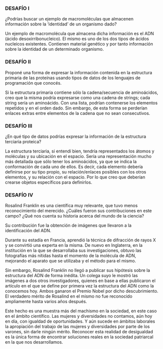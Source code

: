 ### DESAFÍO I
¿Podrías buscar un ejemplo de macromoléculas que almacenen información sobre la ‘identidad’ de un organismo dado?

Un ejemplo de macromolécula que almacena dicha información es el ADN (ácido desoxirribonucleico). El mismo es uno 
de los dos tipos de ácidos nucleicos existentes. Contienen material genético y por tanto información sobre la 
identidad de un determinado organismo.

### DESAFÍO II
Proponé una forma de expresar la información contenida en la estructura primaria de las proteínas usando tipos de 
datos de los lenguajes de programación que conocés.

Si la estructura primaria contiene sólo la cadena/secuencia de aminoácidos, creo que la misma podría expresarse 
como una cadena de strings; cada string sería un aminoácido. Con una lista, podrían contenerse los elementos 
repetidos y en el orden dado. Sin embargo, de esta forma se perderían enlaces extras entre elementos de la cadena 
que no sean consecutivos. 

### DESAFÍO III
¿En qué tipo de datos podrías expresar la información de la estructura terciaria proteica?

La estructura terciaria, si entendí bien, tendría representados los átomos y moléculas y su ubicación en el espacio. 
Sería una representación mucho más detallada que sólo tener los aminoácidos, ya que se indica la conformación de cada 
uno de ellos. Es decir, cada elemento debería definirse por su tipo propio, su relación/enlaces posibles con los otros 
elementos, y su relación con el espacio. Por lo que creo que deberían crearse objetos específicos para definirlos.

### DESAFÍO IV
Rosalind Franklin es una científica muy relevante, que tuvo menos reconocimiento del merecido. ¿Cuáles fueron sus 
contribuciones en este campo? ¿Qué nos cuenta su historia acerca del mundo de la ciencia?

Su contribución fue la obtención de imágenes que llevaron a la identificación del ADN.

Durante su estadía en Francia, aprendió la técnica de difracción de rayos X y se convirtió una experta en la misma. 
De nuevo en Inglaterra, en la institución en la que se desarrollaba sus investigaciones, obtuvo las fotografías más 
nítidas hasta el momento de la molécula de ADN, mejorando el aparato que se utilizaba y el método para el mismo.

Sin embargo, Rosalind Franklin no llegó a publicar sus hipótesis sobre la estructura del ADN de forma inédita. Un 
colega suyo le mostró las imágenes a dos otros investigadores, quienes en base a ellas publicaron el artículo en el que 
se define por primera vez la estructura del ADN como la conocemos hoy. Ambos ganaron el Premio Nobel por dicho 
descubrimiento. El verdadero mérito de Rosalind en el mismo no fue reconocido ampliamente hasta varios años después.

Este hecho es una muestra más del machismo en la sociedad, en este caso en el ámbito científico. Las mujeres y 
diversidades no contamos, aún hoy en día, con igualdad de oportunidades. Y aún sucede en ámbitos laborales la 
apropiación del trabajo de las mujeres y diversidades por parte de los varones, sin darle ningún mérito. Reconocer esta 
realidad de desigualdad es la única forma de encontrar soluciones reales en la sociedad patriarcal en la que nos 
desarrollamos.